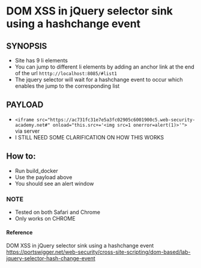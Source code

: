 # DOM XSS in jQuery selector sink using a hashchange event

## SYNOPSIS
-  Site has 9 li elements 
-  You can jump to different li elements by adding an anchor link at the end of the url ```htttp://localhost:8085/#list1```
-   The jquery selector will wait for a hashchange event to occur which enables the jump to the corresponding list

## PAYLOAD
- ```<iframe src="https://ac731fc31e7e5a3fc02905c6001900c5.web-security-academy.net#" onload="this.src+='<img src=1 onerror=alert(1)>'">``` via server
- I STILL NEED SOME CLARIFICATION ON HOW THIS WORKS

## How to:
- Run build_docker
- Use the payload above
- You should see an alert window

### NOTE
- Tested on both Safari and Chrome
- Only works on CHROME

#### Reference
DOM XSS in jQuery selector sink using a hashchange event \
https://portswigger.net/web-security/cross-site-scripting/dom-based/lab-jquery-selector-hash-change-event
